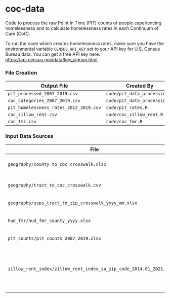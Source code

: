 # coc-data

Code to process the raw Point In Time (PIT) counts of people experiencing homelessness and to calculate homelessness rates in each Continuum of Care (CoC).

To run the code which creates homelessness rates, make sure you have the environmental variable `CENSUS_API_KEY` set to your API key for U.S. Census Bureau data. You can get a free API key here: <https://api.census.gov/data/key_signup.html>.

### File Creation

| Output File                            | Created By                   |
|----------------------------------------|------------------------------|
| `pit_processed_2007_2019.csv`          | `code/pit_data_processing.R` |
| `coc_categories_2007_2019.csv`         | `code/pit_data_processing.R` |
| `pit_homelessness_rates_2012_2019.csv` | `code/pit_rates.R`           |
| `coc_zillow_rent.csv`                  | `code/coc_zillow_rent.R`     |
| `coc_fmr.csv`                          | `code/coc_fmr.R`             |

### Input Data Sources

| File                                                                  | Source                                                                                                                                                           |
|-----------------------------------------------------------------------|------------------------------------------------------------------------------------------------------------------------------------------------------------------|
| `geography/county_to_coc_crosswalk.xlsx`                              | [HUD CoC Geography Crosswalk, county_coc_match.csv](https://github.com/tomhbyrne/HUD-CoC-Geography-Crosswalk/blob/master/output/county_coc_match.csv)            |
| `geography/tract_to_coc_crosswalk.csv`                                | [HUD CoC Geography Crosswalk, tract_coc_match.csv](https://github.com/tomhbyrne/HUD-CoC-Geography-Crosswalk/blob/master/output/tract_coc_match.csv)              |
| `geography/usps_tract_to_zip_crosswalk_yyyy_mm.xlsx`                  | [HUD USPS ZIP Code Crosswalk Files](https://www.huduser.gov/portal/datasets/usps_crosswalk.html)                                                                 |
| `hud_fmr/hud_fmr_county_yyyy.xlsx`                                    | [HUD Fair Market Rents, County Level Data](https://www.huduser.gov/portal/datasets/fmr.html)                                                                     |
| `pit_counts/pit_counts_2007_2019.xlsx`                                | [HUD 2007-2019 PIT Counts by CoC](https://www.huduser.gov/portal/sites/default/files/xls/2007-2019-Point-in-Time-Estimates-by-CoC.xlsx)                          |
| `zillow_rent_index/zillow_rent_index_sa_zip_code_2014.01_2021.03.csv` | [Zillow Observed Rent Index (Smoothed, Seasonally Adjusted): All Homes Plus Multifamily Time Series (Zip Code Geography)](https://www.zillow.com/research/data/) |
